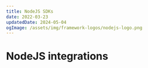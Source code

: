 ```yaml
---
title: NodeJS SDKs
date: 2022-03-23
updatedDate: 2024-05-04
ogImage: /assets/img/framework-logos/nodejs-logo.png
---
```


# NodeJS integrations
